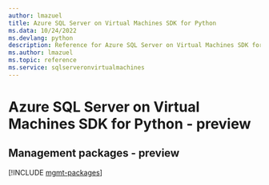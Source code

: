```yaml
---
author: lmazuel
title: Azure SQL Server on Virtual Machines SDK for Python
ms.data: 10/24/2022
ms.devlang: python
description: Reference for Azure SQL Server on Virtual Machines SDK for Python
ms.author: lmazuel
ms.topic: reference
ms.service: sqlserveronvirtualmachines
---
```

# Azure SQL Server on Virtual Machines SDK for Python - preview

## Management packages - preview
[!INCLUDE [mgmt-packages](sql-server-on-virtual-machines-mgmt-index.md)]